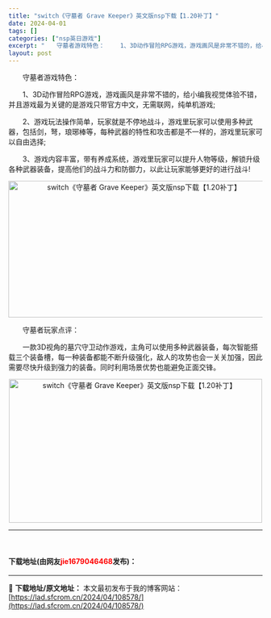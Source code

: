 ```yaml
---
title: "switch《守墓者 Grave Keeper》英文版nsp下载【1.20补丁】"
date: 2024-04-01
tags: []
categories: ["nsp英日游戏"]
excerpt: "　　守墓者游戏特色： 　　1、3D动作冒险RPG游戏，游戏画风是非常不错的，给小编我视觉体验不错，并且游戏最为关键的是游戏只带官方中文，无需联网，纯单机游戏; 　　2、游戏玩法操作简单，玩家就是不停地战斗，游戏里玩家可以使用多种武器，包括剑，弩，琅琊棒等，每种武器的特性和攻击都是不一样的，游戏里玩家&hellip;"
layout: post
---
```


 <p>　　守墓者游戏特色：</p> <p>　　1、3D动作冒险RPG游戏，游戏画风是非常不错的，给小编我视觉体验不错，并且游戏最为关键的是游戏只带官方中文，无需联网，纯单机游戏;</p> <p>　　2、游戏玩法操作简单，玩家就是不停地战斗，游戏里玩家可以使用多种武器，包括剑，弩，琅琊棒等，每种武器的特性和攻击都是不一样的，游戏里玩家可以自由选择;</p> <p>　　3、游戏内容丰富，带有养成系统，游戏里玩家可以提升人物等级，解锁升级各种武器装备，提高他们的战斗力和防御力，以此让玩家能够更好的进行战斗!</p> <p style="text-align: center;"><img src="https://lad.sfcrom.cn/wp-content/uploads/2024/04/20240401_660a3133aff8c.webp" style="width: 522px; height: 271px;" alt="switch《守墓者 Grave Keeper》英文版nsp下载【1.20补丁】" /></p> <p>　　守墓者玩家点评：</p> <p>　　一款3D视角的墓穴守卫动作游戏，主角可以使用多种武器装备，每次智能搭载三个装备槽，每一种装备都能不断升级强化，敌人的攻势也会一关关加强，因此需要尽快升级到强力的装备。同时利用场景优势也能避免正面交锋。</p> <p style="text-align: center;"><img src="https://lad.sfcrom.cn/wp-content/uploads/2024/04/20240401_660a313415d12.webp" style="width: 502px; height: 285px;" alt="switch《守墓者 Grave Keeper》英文版nsp下载【1.20补丁】" /></p> <hr /> <p>&nbsp;</p> <p><h4>下载地址(由网友<font color="red">jie1679046468</font>发布)：</h4></p> 

---
📖 **下载地址/原文地址：** 本文最初发布于我的博客网站：[https://lad.sfcrom.cn/2024/04/108578/](https://lad.sfcrom.cn/2024/04/108578/)
